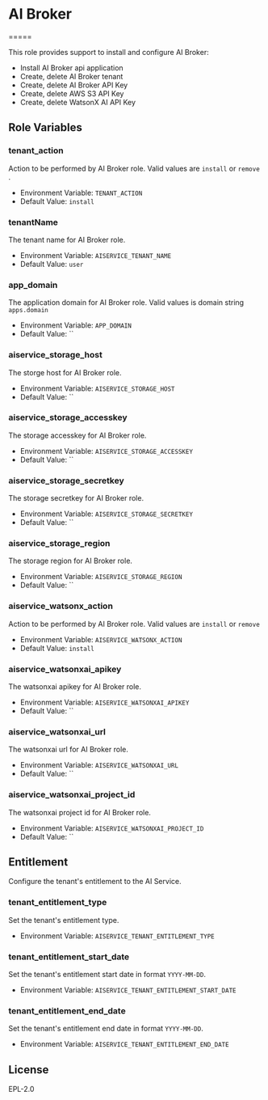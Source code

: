 # AI Broker
=====

This role provides support to install and configure AI Broker:

* Install AI Broker api application
* Create, delete AI Broker tenant
* Create, delete AI Broker API Key
* Create, delete AWS S3 API Key
* Create, delete WatsonX AI API Key

Role Variables
--------------

### tenant_action

Action to be performed by AI Broker role. Valid values are `install` or `remove` .

* Environment Variable: `TENANT_ACTION`
* Default Value: `install`

### tenantName

The tenant name for AI Broker role.

* Environment Variable: `AISERVICE_TENANT_NAME`
* Default Value: `user`

### app_domain

The application domain for AI Broker role. Valid values is domain string `apps.domain`

* Environment Variable: `APP_DOMAIN`
* Default Value: ``

### aiservice_storage_host

The storge host for AI Broker role.

* Environment Variable: `AISERVICE_STORAGE_HOST`
* Default Value: ``

### aiservice_storage_accesskey

The storage accesskey for AI Broker role.

* Environment Variable: `AISERVICE_STORAGE_ACCESSKEY`
* Default Value: ``

### aiservice_storage_secretkey

The storage secretkey for AI Broker role.

* Environment Variable: `AISERVICE_STORAGE_SECRETKEY`
* Default Value: ``

### aiservice_storage_region

The storage region for AI Broker role.

* Environment Variable: `AISERVICE_STORAGE_REGION`
* Default Value: ``

### aiservice_watsonx_action

Action to be performed by AI Broker role. Valid values are `install` or `remove`

* Environment Variable: `AISERVICE_WATSONX_ACTION`
* Default Value: `install`

### aiservice_watsonxai_apikey

The watsonxai apikey for AI Broker role.

* Environment Variable: `AISERVICE_WATSONXAI_APIKEY`
* Default Value: ``

### aiservice_watsonxai_url

The watsonxai url for AI Broker role.

* Environment Variable: `AISERVICE_WATSONXAI_URL`
* Default Value: ``

### aiservice_watsonxai_project_id

The watsonxai project id for AI Broker role.

* Environment Variable: `AISERVICE_WATSONXAI_PROJECT_ID`
* Default Value: ``

## Entitlement
Configure the tenant's entitlement to the AI Service.

### tenant_entitlement_type

Set the tenant's entitlement type.

* Environment Variable: `AISERVICE_TENANT_ENTITLEMENT_TYPE`

### tenant_entitlement_start_date

Set the tenant's entitlement start date in format `YYYY-MM-DD`.

* Environment Variable: `AISERVICE_TENANT_ENTITLEMENT_START_DATE`

### tenant_entitlement_end_date

Set the tenant's entitlement end date in format `YYYY-MM-DD`.

* Environment Variable: `AISERVICE_TENANT_ENTITLEMENT_END_DATE`


License
-------

EPL-2.0

